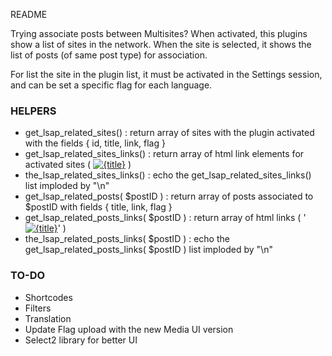 README

Trying associate posts between Multisites? When activated, this plugins show a list of sites in the network. When the site is selected, it shows the list of posts (of same post type) for association.

For list the site in the plugin list, it must be activated in the Settings session, and can be set a specific flag for each language.


### HELPERS

* get_lsap_related_sites() : return array of sites with the plugin activated with the fields { id, title, link, flag }
* get_lsap_related_sites_links() : return array of html link elements for activated sites ( <a href="{link}" title="{title}" class="lsap-item"><img src="{flag}" alt="{title}" /></a> )
* the_lsap_related_sites_links() : echo the get_lsap_related_sites_links() list imploded by "\n"
* get_lsap_related_posts( $postID ) : return array of posts associated to $postID with fields { title, link, flag }
* get_lsap_related_posts_links( $postID ) : return array of html links ( '<a href="{link}" title="{title}" class="lsap-item"><img src="{flag}" alt="{title}" /></a>' )
* the_lsap_related_posts_links( $postID ) : echo the get_lsap_related_posts_links( $postID ) list imploded by "\n"


### TO-DO

* Shortcodes
* Filters
* Translation
* Update Flag upload with the new Media UI version
* Select2 library for better UI